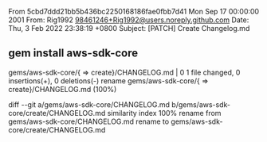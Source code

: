 From 5cbd7ddd21bb5b436bc2250168186fae0fbb7d41 Mon Sep 17 00:00:00 2001
From: Rig1992 <98461246+Rig1992@users.noreply.github.com>
Date: Thu, 3 Feb 2022 23:38:19 +0800
Subject: [PATCH] Create Changelog.md

gem install aws-sdk-core
---
 gems/aws-sdk-core/{ => create}/CHANGELOG.md | 0
 1 file changed, 0 insertions(+), 0 deletions(-)
 rename gems/aws-sdk-core/{ => create}/CHANGELOG.md (100%)

diff --git a/gems/aws-sdk-core/CHANGELOG.md b/gems/aws-sdk-core/create/CHANGELOG.md
similarity index 100%
rename from gems/aws-sdk-core/CHANGELOG.md
rename to gems/aws-sdk-core/create/CHANGELOG.md

